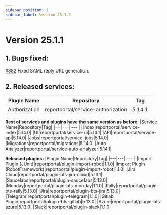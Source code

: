 ```yaml
---
sidebar_position: 1
sidebar_label: Version 25.1.1
---
```


# Version 25.1.1

## 1. Bugs fixed:

[#382](https://github.com/reportportal/service-authorization/issues/382) Fixed SAML reply URL generation.

## 2. Released services:

|Plugin Name|Repository|Tag|
|---|---| --- |
|Authorization|reportportal/service-authorization|5.14.1|

**Rest of services and plugins have the same version as before:**
|Service Name|Repository|Tag|
|---|---| --- |
|Index|reportportal/service-index|5.14.0|
|UI|reportportal/service-ui|5.14.1|
|API|reportportal/service-api|5.14.0|
|Jobs|reportportal/service-jobs|5.14.0|
|Migrations|reportportal/migrations|5.14.0|
|Auto Analyzer|reportportal/service-auto-analyzer|5.14.1|

**Released plugins:**
|Plugin Name|Repository|Tag|
|---|---| --- |
|Import Plugin (JUnit)|reportportal/plugin-import-robot|1.1.0|
|Import Plugin (RobotFramework)|reportportal/plugin-import-robot|1.1.0|
|Jira Cloud|reportportal/plugin-bts-jira-cloud|5.13.1|
|Saucelabs|reportportal/plugin-saucelabs|5.13.0|
|Monday|reportportal/plugin-bts-monday|1.1.0|
|Rally|reportportal/plugin-bts-rally|5.13.0|
|Jira|reportportal/plugin-bts-jira|5.13.0|
|Telegram|reportportal/plugin-telegram|1.1.0|
|Gitlab Plugin|reportportal/plugin-bts-gitlab|5.13.0|
|Azure|reportportal/plugin-bts-azure|5.13.0|
|Slack|reportportal/plugin-slack|1.1.0|
